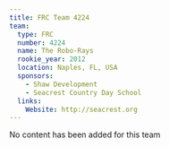 ```yaml
---
title: FRC Team 4224
team:
  type: FRC
  number: 4224
  name: The Robo-Rays
  rookie_year: 2012
  location: Naples, FL, USA
  sponsors:
    - Shaw Development
    - Seacrest Country Day School
  links:
    Website: http://seacrest.org
---
```

No content has been added for this team